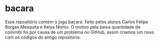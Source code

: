 # bacara
Esse repositório contém o jogo bacará. Feito pelos alunos Carlos Felipe Borges Mesquita e Keiya Nishio. O motivo pela baixa quantidade de commits foi por causa de um problema no GitHub, assim criamos um novo com os códigos do antigo repositório.
